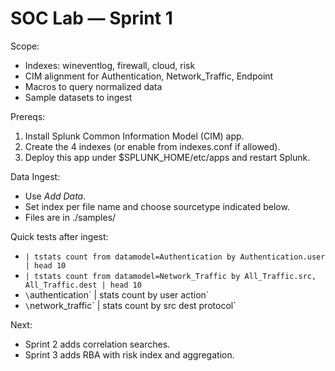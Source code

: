 # SOC Lab — Sprint 1

Scope:
- Indexes: wineventlog, firewall, cloud, risk
- CIM alignment for Authentication, Network_Traffic, Endpoint
- Macros to query normalized data
- Sample datasets to ingest

Prereqs:
1) Install Splunk Common Information Model (CIM) app.
2) Create the 4 indexes (or enable from indexes.conf if allowed).
3) Deploy this app under $SPLUNK_HOME/etc/apps and restart Splunk.

Data Ingest:
- Use *Add Data*.
- Set index per file name and choose sourcetype indicated below.
- Files are in ./samples/

Quick tests after ingest:
- `| tstats count from datamodel=Authentication by Authentication.user | head 10`
- `| tstats count from datamodel=Network_Traffic by All_Traffic.src, All_Traffic.dest | head 10`
- `\`authentication\` | stats count by user action`
- `\`network_traffic\` | stats count by src dest protocol`

Next:
- Sprint 2 adds correlation searches.
- Sprint 3 adds RBA with risk index and aggregation.
